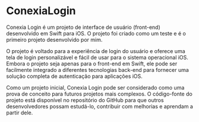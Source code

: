 # ConexiaLogin


Conexia Login é um projeto de interface de usuário (front-end) desenvolvido em Swift para iOS. O projeto foi criado como um teste e é o primeiro projeto desenvolvido por mim.

O projeto é voltado para a experiência de login do usuário e oferece uma tela de login personalizável e fácil de usar para o sistema operacional iOS. Embora o projeto seja apenas para o front-end em Swift, ele pode ser facilmente integrado a diferentes tecnologias back-end para fornecer uma solução completa de autenticação para aplicações iOS.

Como um projeto inicial, Conexia Login pode ser considerado como uma prova de conceito para futuros projetos mais complexos. O código-fonte do projeto está disponível no repositório do GitHub para que outros desenvolvedores possam estudá-lo, contribuir com melhorias e aprendam a partir dele.

